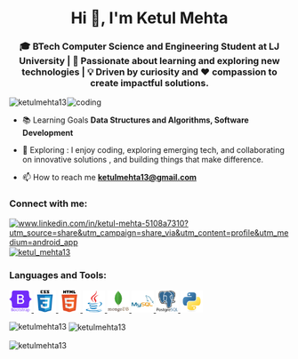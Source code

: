 <h1 align="center">Hi 👋, I'm Ketul Mehta</h1>
<h3 align="center">🎓 BTech Computer Science and Engineering Student at LJ University | 🚀 Passionate about learning and exploring new technologies | 💡 Driven by curiosity and ❤ compassion to create impactful solutions.</h3>
<img align="right" alt="coding" width="400" src="https://www.shutterstock.com/image-photo/digital-technology-software-development-concept-600nw-2111828198.jpg">
<p align="left"> <img src="https://komarev.com/ghpvc/?username=ketulmehta13&label=Profile%20views&color=0e75b6&style=flat" alt="ketulmehta13" /> </p>

- 📚 Learning Goals **Data Structures and Algorithms, Software Development**

- 📄 Exploring : I enjoy coding, exploring emerging tech, and collaborating on innovative solutions , and building things that make difference.

- 📫 How to reach me **ketulmehta13@gmail.com**

<h3 align="left">Connect with me:</h3>
<p align="left">
<a href="https://linkedin.com/in/www.linkedin.com/in/ketul-mehta-5108a7310?utm_source=share&utm_campaign=share_via&utm_content=profile&utm_medium=android_app" target="blank"><img align="center" src="https://raw.githubusercontent.com/rahuldkjain/github-profile-readme-generator/master/src/images/icons/Social/linked-in-alt.svg" alt="www.linkedin.com/in/ketul-mehta-5108a7310?utm_source=share&utm_campaign=share_via&utm_content=profile&utm_medium=android_app" height="30" width="40" /></a>
<a href="https://instagram.com/ketul_mehta13" target="blank"><img align="center" src="https://raw.githubusercontent.com/rahuldkjain/github-profile-readme-generator/master/src/images/icons/Social/instagram.svg" alt="ketul_mehta13" height="30" width="40" /></a>
</p>

<h3 align="left">Languages and Tools:</h3>
<p align="left"> <a href="https://getbootstrap.com" target="_blank" rel="noreferrer"> <img src="https://raw.githubusercontent.com/devicons/devicon/master/icons/bootstrap/bootstrap-plain-wordmark.svg" alt="bootstrap" width="40" height="40"/> </a> <a href="https://www.w3schools.com/css/" target="_blank" rel="noreferrer"> <img src="https://raw.githubusercontent.com/devicons/devicon/master/icons/css3/css3-original-wordmark.svg" alt="css3" width="40" height="40"/> </a> <a href="https://www.w3.org/html/" target="_blank" rel="noreferrer"> <img src="https://raw.githubusercontent.com/devicons/devicon/master/icons/html5/html5-original-wordmark.svg" alt="html5" width="40" height="40"/> </a> <a href="https://www.java.com" target="_blank" rel="noreferrer"> <img src="https://raw.githubusercontent.com/devicons/devicon/master/icons/java/java-original.svg" alt="java" width="40" height="40"/> </a> <a href="https://www.mongodb.com/" target="_blank" rel="noreferrer"> <img src="https://raw.githubusercontent.com/devicons/devicon/master/icons/mongodb/mongodb-original-wordmark.svg" alt="mongodb" width="40" height="40"/> </a> <a href="https://www.mysql.com/" target="_blank" rel="noreferrer"> <img src="https://raw.githubusercontent.com/devicons/devicon/master/icons/mysql/mysql-original-wordmark.svg" alt="mysql" width="40" height="40"/> </a> <a href="https://www.postgresql.org" target="_blank" rel="noreferrer"> <img src="https://raw.githubusercontent.com/devicons/devicon/master/icons/postgresql/postgresql-original-wordmark.svg" alt="postgresql" width="40" height="40"/> </a> <a href="https://www.python.org" target="_blank" rel="noreferrer"> <img src="https://raw.githubusercontent.com/devicons/devicon/master/icons/python/python-original.svg" alt="python" width="40" height="40"/> </a> </p>

<p><img align="left" src="https://github-readme-stats.vercel.app/api/top-langs?username=ketulmehta13&show_icons=true&locale=en&layout=compact" alt="ketulmehta13" /></p>

<p>&nbsp;<img align="center" src="https://github-readme-stats.vercel.app/api?username=ketulmehta13&show_icons=true&locale=en" alt="ketulmehta13" /></p>

<p><img align="center" src="https://github-readme-streak-stats.herokuapp.com/?user=ketulmehta13&" alt="ketulmehta13" /></p>
